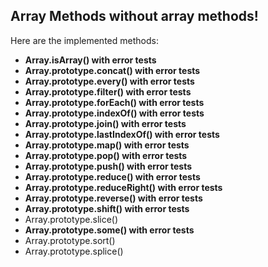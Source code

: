 ## Array Methods without array methods!

Here are the implemented methods:

- **Array.isArray() with error tests**
- **Array.prototype.concat() with error tests**
- **Array.prototype.every() with error tests**
- **Array.prototype.filter() with error tests**
- **Array.prototype.forEach() with error tests**
- **Array.prototype.indexOf() with error tests**
- **Array.prototype.join() with error tests**
- **Array.prototype.lastIndexOf() with error tests**
- **Array.prototype.map() with error tests**
- **Array.prototype.pop() with error tests**
- **Array.prototype.push() with error tests**
- **Array.prototype.reduce() with error tests**
- **Array.prototype.reduceRight() with error tests**
- **Array.prototype.reverse() with error tests**
- **Array.prototype.shift() with error tests**
- Array.prototype.slice()
- **Array.prototype.some() with error tests**
- Array.prototype.sort()
- Array.prototype.splice()